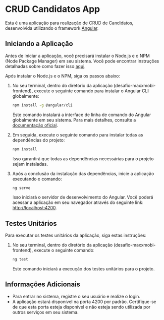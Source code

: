 # CRUD Candidatos App

Esta é uma aplicação para realização de CRUD de Candidatos, desenvolvida utilizando o framework [Angular](https://angular.io).

## Iniciando a Aplicação

Antes de iniciar a aplicação, você precisará instalar o Node.js e o NPM (Node Package Manager) em seu sistema. Você pode encontrar instruções detalhadas sobre como fazer isso [aqui](https://docs.npmjs.com/downloading-and-installing-node-js-and-npm).

Após instalar o Node.js e o NPM, siga os passos abaixo:

1. No seu terminal, dentro do diretório da aplicação (desafio-maxxmobi-frontend), execute o seguinte comando para instalar o Angular CLI globalmente:

    ```bash
    npm install -g @angular/cli
    ```

    Este comando instalará a interface de linha de comando do Angular globalmente em seu sistema. Para mais detalhes, consulte a [documentação oficial](https://angular.io/guide/setup-local#install-the-angular-cli).

2. Em seguida, execute o seguinte comando para instalar todas as dependências do projeto:

    ```bash
    npm install
    ```

    Isso garantirá que todas as dependências necessárias para o projeto sejam instaladas.

3. Após a conclusão da instalação das dependências, inicie a aplicação executando o comando:

    ```bash
    ng serve
    ```

    Isso iniciará o servidor de desenvolvimento do Angular. Você poderá acessar a aplicação em seu navegador através do seguinte link: [http://localhost:4200](http://localhost:4200).

## Testes Unitários

Para executar os testes unitários da aplicação, siga estas instruções:

1. No seu terminal, dentro do diretório da aplicação (desafio-maxxmobi-frontend), execute o seguinte comando:

    ```bash
    ng test
    ```

    Este comando iniciará a execução dos testes unitários para o projeto.

## Informações Adicionais

- Para entrar no sistema, registre o seu usuário e realize o login.
- A aplicação estará disponível na porta 4200 por padrão. Certifique-se de que esta porta esteja disponível e não esteja sendo utilizada por outros serviços em seu sistema.

